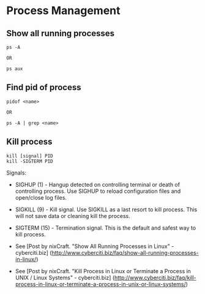 Process Management
==================

## Show all running processes

```
ps -A

OR

ps aux
```

## Find pid of process

```
pidof <name>

OR

ps -A | grep <name>
```

## Kill process

```
kill [signal] PID
kill -SIGTERM PID
```

Signals:

- SIGHUP (1) - Hangup detected on controlling terminal or death of controlling process. 
Use SIGHUP to reload configuration files and open/close log files.
- SIGKILL (9) - Kill signal. Use SIGKILL as a last resort to kill process. This will not 
save data or cleaning kill the process.
- SIGTERM (15) - Termination signal. This is the default and safest way to kill process.

- See [Post by nixCraft. "Show All Running Processes in Linux" - cyberciti.biz]
(http://www.cyberciti.biz/faq/show-all-running-processes-in-linux/)
- See [Post by nixCraft. "Kill Process in Linux or Terminate a Process in UNIX / Linux Systems" - cyberciti.biz]
(http://www.cyberciti.biz/faq/kill-process-in-linux-or-terminate-a-process-in-unix-or-linux-systems/)
